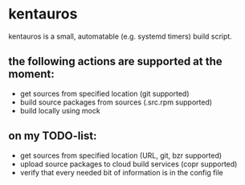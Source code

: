 # kentauros

kentauros is a small, automatable (e.g. systemd timers) build script.

## the following actions are supported at the moment:

- get sources from specified location (git supported)
- build source packages from sources (.src.rpm supported)
- build locally using mock

## on my TODO-list:

- get sources from specified location (URL, git, bzr supported)
- upload source packages to cloud build services (copr supported)
- verify that every needed bit of information is in the config file


